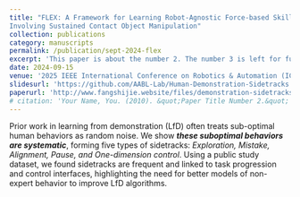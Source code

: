 ```yaml
---
title: "FLEX: A Framework for Learning Robot-Agnostic Force-based Skills
Involving Sustained Contact Object Manipulation"
collection: publications
category: manuscripts
permalink: /publication/sept-2024-flex
excerpt: 'This paper is about the number 2. The number 3 is left for future work.'
date: 2024-09-15
venue: '2025 IEEE International Conference on Robotics & Automation (ICRA 2025)'
slidesurl: 'https://github.com/AABL-Lab/Human-Demonstration-Sidetracks'
paperurl: 'http://www.fangshijie.website/files/demonstration-sidetracks.pdf'
# citation: 'Your Name, You. (2010). &quot;Paper Title Number 2.&quot; <i>Journal 1</i>. 1(2).'
---
```


Prior work in learning from demonstration (LfD) often treats sub-optimal human behaviors as random noise. We show ***these suboptimal behaviors are systematic***, forming five types of sidetracks: *Exploration, Mistake, Alignment, Pause, and One-dimension control*. Using a public study dataset, we found sidetracks are frequent and linked to task progression and control interfaces, highlighting the need for better models of non-expert behavior to improve LfD algorithms.


